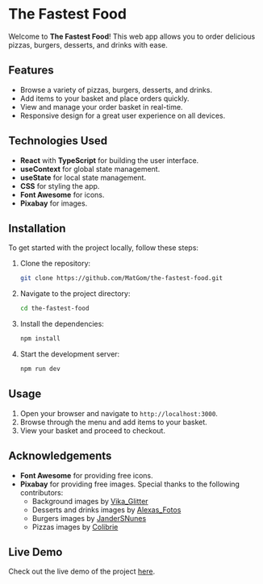# The Fastest Food

Welcome to **The Fastest Food**! This web app allows you to order delicious pizzas, burgers, desserts, and drinks with ease.

## Features
- Browse a variety of pizzas, burgers, desserts, and drinks.
- Add items to your basket and place orders quickly.
- View and manage your order basket in real-time.
- Responsive design for a great user experience on all devices.

## Technologies Used
- **React** with **TypeScript** for building the user interface.
- **useContext** for global state management.
- **useState** for local state management.
- **CSS** for styling the app.
- **Font Awesome** for icons.
- **Pixabay** for images.

## Installation
To get started with the project locally, follow these steps:

1. Clone the repository:
    ```sh
    git clone https://github.com/MatGom/the-fastest-food.git
    ```
2. Navigate to the project directory:
    ```sh
    cd the-fastest-food
    ```
3. Install the dependencies:
    ```sh
    npm install
    ```
4. Start the development server:
    ```sh
    npm run dev
    ```

## Usage
1. Open your browser and navigate to `http://localhost:3000`.
2. Browse through the menu and add items to your basket.
3. View your basket and proceed to checkout.

## Acknowledgements
- **Font Awesome** for providing free icons.
- **Pixabay** for providing free images. Special thanks to the following contributors:
  - Background images by [Vika_Glitter](https://pixabay.com/users/vika_glitter-6314823/)
  - Desserts and drinks images by [Alexas_Fotos](https://pixabay.com/users/alexas_fotos-686414/)
  - Burgers images by [JanderSNunes](https://pixabay.com/users/jandersnunes-43519400/)
  - Pizzas images by [Colibrie](https://pixabay.com/users/colibrie-15745216/)

## Live Demo
Check out the live demo of the project [here](https://risethefastestfood.netlify.app).
